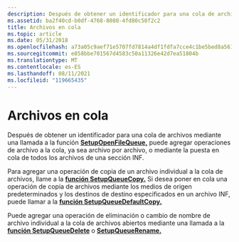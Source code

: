 ```yaml
---
description: Después de obtener un identificador para una cola de archivos mediante una llamada a la función SetupOpenFileQueue, puede agregar operaciones de archivo a la cola, ya sea archivo por archivo, o mediante la puesta en cola de todos los archivos de una sección INF.
ms.assetid: ba2f40cd-b0df-4768-8080-4fd80c50f2c2
title: Archivos en cola
ms.topic: article
ms.date: 05/31/2018
ms.openlocfilehash: a73a05c9aef71e5707fd7814a4df1fdfa7cce4c1be5bed8a561dd0a0dc6de964
ms.sourcegitcommit: e858bbe701567d4583c50a11326e42d7ea51804b
ms.translationtype: MT
ms.contentlocale: es-ES
ms.lasthandoff: 08/11/2021
ms.locfileid: "119665435"
---
```

# <a name="queuing-files"></a>Archivos en cola

Después de obtener un identificador para una cola de archivos mediante una llamada a la función [**SetupOpenFileQueue,**](/windows/desktop/api/Setupapi/nf-setupapi-setupopenfilequeue) puede agregar operaciones de archivo a la cola, ya sea archivo por archivo, o mediante la puesta en cola de todos los archivos de una sección INF.

Para agregar una operación de copia de un archivo individual a la cola de archivos, llame a la [**función SetupQueueCopy.**](/windows/desktop/api/Setupapi/nf-setupapi-setupqueuecopya) Si desea poner en cola una operación de copia de archivos mediante los medios de origen predeterminados y los destinos de destino especificados en un archivo INF, puede llamar a la [**función SetupQueueDefaultCopy.**](/windows/desktop/api/Setupapi/nf-setupapi-setupqueuedefaultcopya)

Puede agregar una operación de eliminación o cambio de nombre de archivo individual a la cola de archivos abiertos mediante una llamada a la [**función SetupQueueDelete**](/windows/desktop/api/Setupapi/nf-setupapi-setupqueuedeletea) o [**SetupQueueRename.**](/windows/desktop/api/Setupapi/nf-setupapi-setupqueuerenamea)

 

 



